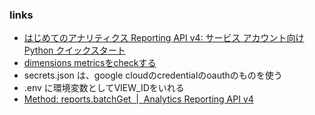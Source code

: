 ### links
- [はじめてのアナリティクス Reporting API v4: サービス アカウント向け Python クイックスタート](https://developers.google.com/analytics/devguides/reporting/core/v4/quickstart/service-py?hl=ja)
- [dimensions metricsをcheckする](https://ga-dev-tools.appspot.com/dimensions-metrics-explorer/)
- secrets.json は、google cloudのcredentialのoauthのものを使う
- .env に環境変数としてVIEW_IDをいれる 
- [Method: reports.batchGet  |  Analytics Reporting API v4](https://developers.google.com/analytics/devguides/reporting/core/v4/rest/v4/reports/batchGet)